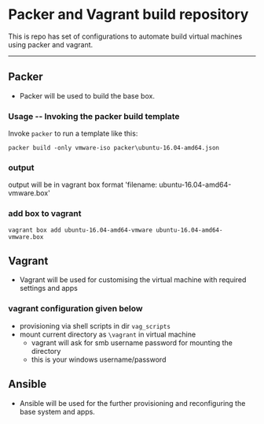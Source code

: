 # Packer and Vagrant build repository

This is repo has set of configurations to automate build virtual machines using packer and vagrant.

---

## Packer
- Packer will be used to build the base box.

### Usage -- Invoking the packer build template
Invoke `packer` to run a template like this:
```
packer build -only vmware-iso packer\ubuntu-16.04-amd64.json
```
### output

output will be in vagrant box format
'filename: ubuntu-16.04-amd64-vmware.box'

### add box to vagrant

```
vagrant box add ubuntu-16.04-amd64-vmware ubuntu-16.04-amd64-vmware.box
```

## Vagrant
- Vagrant will be used for customising the virtual machine with required settings and apps

### vagrant configuration given below
  - provisioning via shell scripts in dir `vag_scripts`
  - mount current directory as `\vagrant` in virtual machine
    - vagrant will ask for smb username password for mounting the directory
    - this is your windows username/password
    

## Ansible
- Ansible will be used for the further provisioning and reconfiguring the base system and apps.
